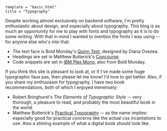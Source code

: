 ```
template = "basic.html"
title = "Typography"
```

Despite working almost exclusively on backend software, I'm pretty enthusiastic about design, and especially about typography. This blog is as much an opportunity for me to play with fonts and typography as it is to do some writing. With that in mind I wanted to mention the fonts I was using -- for anyone else who's into that:

- The text face is Bold Monday's [Quinn Text][], designed by Diana Ovezea.
- Headings are set in Matthew Butterick's [Concourse][].
- Code snippets are set in [IBM Plex Mono][], also from Bold Monday.

If you think this site is pleasant to look at, or if I've made some huge typographic faux pas, then please let me know! I'd love to get better. Also, if you share my enthusiasm for typography, I have two book recommendations, both of which I enjoyed immensely:

- Robert Bringhurst's *The Elements of Typographic Style* -- very thorough, a pleasure to read, and probably the most beautiful book in the world.
- Matthew Butterick's [Practical Typography][] -- as the name implies: especially good for practical concerns like the actual <span class="sc">css</span> incantations to use. Also a shining example of what a digital book should look like.

[Quinn Text]: https://boldmonday.com/typeface/quinn
[Concourse]: https://mbtype.com/fonts/concourse/
[IBM Plex Mono]: https://github.com/IBM/plex
[Practical Typography]: https://practicaltypography.com/
